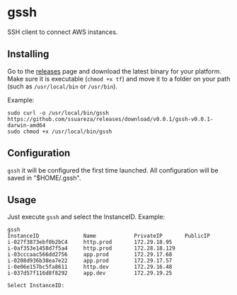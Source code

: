 # gssh
SSH client to connect AWS instances.

## Installing

Go to the [releases](https://github.com/ssuareza/gssh/releases) page and download the latest binary for your platform. Make sure it is executable (`chmod +x tf`) and move it to a folder on your path (such as `/usr/local/bin` or `/usr/bin`).

Example:
```
sudo curl -o /usr/local/bin/gssh https://github.com/ssuareza/releases/download/v0.0.1/gssh-v0.0.1-darwin-amd64
sudo chmod +x /usr/local/bin/gssh
```

## Configuration

`gssh` it will be configured the first time launched. All configuration will be saved in "$HOME/.gssh".


## Usage

Just execute `gssh` and select the InstanceID. Example:

```
gssh
InstanceID              Name            PrivateIP       PublicIP
i-027f3873ebf0b2bC4     http.prod       172.29.18.95
i-0af353e1458d7f5a4     http.prod       172.28.18.129
i-03cccaac566dd2756     app.prod        172.29.17.68
i-0208d936b38ea7e22     app.prod        172.29.17.57
i-0e06e157bc5fa8611     http.dev        172.29.16.48
i-037d57f116d8f8292     app.dev         172.29.19.25

Select InstanceID:
````
